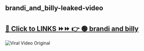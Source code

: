 
 ## brandi_and_billy-leaked-video 

# <h2><a href="https://clipsfans.com/brandi_and_billy&ref=git">🔗 Click to LINKS ⏩⏩ 👉 🟢 brandi and billy </a></h2>

<a href="https://clipsfans.com/brandi_and_billy&ref=git" rel="nofollow" data-target="animated-image.originalLink"><img src="https://i.ibb.co.com/xMMVF88/686577567.gif" alt="Viral Video Original" style="max-width: 100%; display: inline-block;" data-target="animated-image.originalImage"></a>
